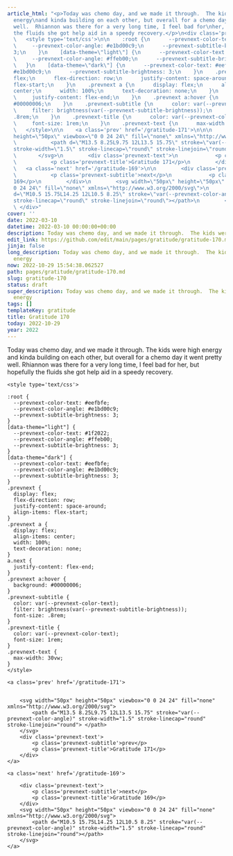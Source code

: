 ```yaml
---
article_html: "<p>Today was chemo day, and we made it through.  The kids were high
  energy\nand kinda building on each other, but overall for a chemo day it went\npretty
  well.  Rhiannon was there for a very long time, I feel bad for\nher, but hopefully
  the fluids she got help aid in a speedy recovery.</p>\n<div class='prevnext'>\n\n
  \   <style type='text/css'>\n\n    :root {\n      --prevnext-color-text: #eefbfe;\n
  \     --prevnext-color-angle: #e1bd00c9;\n      --prevnext-subtitle-brightness:
  3;\n    }\n    [data-theme=\"light\"] {\n      --prevnext-color-text: #1f2022;\n
  \     --prevnext-color-angle: #ffeb00;\n      --prevnext-subtitle-brightness: 3;\n
  \   }\n    [data-theme=\"dark\"] {\n      --prevnext-color-text: #eefbfe;\n      --prevnext-color-angle:
  #e1bd00c9;\n      --prevnext-subtitle-brightness: 3;\n    }\n    .prevnext {\n      display:
  flex;\n      flex-direction: row;\n      justify-content: space-around;\n      align-items:
  flex-start;\n    }\n    .prevnext a {\n      display: flex;\n      align-items:
  center;\n      width: 100%;\n      text-decoration: none;\n    }\n    a.next {\n
  \     justify-content: flex-end;\n    }\n    .prevnext a:hover {\n      background:
  #00000006;\n    }\n    .prevnext-subtitle {\n      color: var(--prevnext-color-text);\n
  \     filter: brightness(var(--prevnext-subtitle-brightness));\n      font-size:
  .8rem;\n    }\n    .prevnext-title {\n      color: var(--prevnext-color-text);\n
  \     font-size: 1rem;\n    }\n    .prevnext-text {\n      max-width: 30vw;\n    }\n
  \   </style>\n\n    <a class='prev' href='/gratitude-171'>\n\n\n        <svg width=\"50px\"
  height=\"50px\" viewbox=\"0 0 24 24\" fill=\"none\" xmlns=\"http://www.w3.org/2000/svg\">\n
  \           <path d=\"M13.5 8.25L9.75 12L13.5 15.75\" stroke=\"var(--prevnext-color-angle)\"
  stroke-width=\"1.5\" stroke-linecap=\"round\" stroke-linejoin=\"round\"> </path>\n
  \       </svg>\n        <div class='prevnext-text'>\n            <p class='prevnext-subtitle'>prev</p>\n
  \           <p class='prevnext-title'>Gratitude 171</p>\n        </div>\n    </a>\n\n
  \   <a class='next' href='/gratitude-169'>\n\n        <div class='prevnext-text'>\n
  \           <p class='prevnext-subtitle'>next</p>\n            <p class='prevnext-title'>Gratitude
  169</p>\n        </div>\n        <svg width=\"50px\" height=\"50px\" viewbox=\"0
  0 24 24\" fill=\"none\" xmlns=\"http://www.w3.org/2000/svg\">\n            <path
  d=\"M10.5 15.75L14.25 12L10.5 8.25\" stroke=\"var(--prevnext-color-angle)\" stroke-width=\"1.5\"
  stroke-linecap=\"round\" stroke-linejoin=\"round\"></path>\n        </svg>\n    </a>\n
  \ </div>"
cover: ''
date: 2022-03-10
datetime: 2022-03-10 00:00:00+00:00
description: Today was chemo day, and we made it through.  The kids were high energy
edit_link: https://github.com/edit/main/pages/gratitude/gratitude-170.md
jinja: false
long_description: Today was chemo day, and we made it through.  The kids were high
  energy
now: 2022-10-29 15:54:38.062527
path: pages/gratitude/gratitude-170.md
slug: gratitude-170
status: draft
super_description: Today was chemo day, and we made it through.  The kids were high
  energy
tags: []
templateKey: gratitude
title: Gratitude 170
today: 2022-10-29
year: 2022
---
```


Today was chemo day, and we made it through.  The kids were high energy
and kinda building on each other, but overall for a chemo day it went
pretty well.  Rhiannon was there for a very long time, I feel bad for
her, but hopefully the fluids she got help aid in a speedy recovery.
<div class='prevnext'>

    <style type='text/css'>

    :root {
      --prevnext-color-text: #eefbfe;
      --prevnext-color-angle: #e1bd00c9;
      --prevnext-subtitle-brightness: 3;
    }
    [data-theme="light"] {
      --prevnext-color-text: #1f2022;
      --prevnext-color-angle: #ffeb00;
      --prevnext-subtitle-brightness: 3;
    }
    [data-theme="dark"] {
      --prevnext-color-text: #eefbfe;
      --prevnext-color-angle: #e1bd00c9;
      --prevnext-subtitle-brightness: 3;
    }
    .prevnext {
      display: flex;
      flex-direction: row;
      justify-content: space-around;
      align-items: flex-start;
    }
    .prevnext a {
      display: flex;
      align-items: center;
      width: 100%;
      text-decoration: none;
    }
    a.next {
      justify-content: flex-end;
    }
    .prevnext a:hover {
      background: #00000006;
    }
    .prevnext-subtitle {
      color: var(--prevnext-color-text);
      filter: brightness(var(--prevnext-subtitle-brightness));
      font-size: .8rem;
    }
    .prevnext-title {
      color: var(--prevnext-color-text);
      font-size: 1rem;
    }
    .prevnext-text {
      max-width: 30vw;
    }
    </style>
    
    <a class='prev' href='/gratitude-171'>
    

        <svg width="50px" height="50px" viewbox="0 0 24 24" fill="none" xmlns="http://www.w3.org/2000/svg">
            <path d="M13.5 8.25L9.75 12L13.5 15.75" stroke="var(--prevnext-color-angle)" stroke-width="1.5" stroke-linecap="round" stroke-linejoin="round"> </path>
        </svg>
        <div class='prevnext-text'>
            <p class='prevnext-subtitle'>prev</p>
            <p class='prevnext-title'>Gratitude 171</p>
        </div>
    </a>
    
    <a class='next' href='/gratitude-169'>
    
        <div class='prevnext-text'>
            <p class='prevnext-subtitle'>next</p>
            <p class='prevnext-title'>Gratitude 169</p>
        </div>
        <svg width="50px" height="50px" viewbox="0 0 24 24" fill="none" xmlns="http://www.w3.org/2000/svg">
            <path d="M10.5 15.75L14.25 12L10.5 8.25" stroke="var(--prevnext-color-angle)" stroke-width="1.5" stroke-linecap="round" stroke-linejoin="round"></path>
        </svg>
    </a>
  </div>